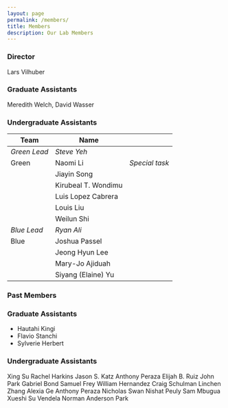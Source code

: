 ```yaml
---
layout: page
permalink: /members/
title: Members
description: Our Lab Members
---
```


<h3 class="year">Director</h3>
  
Lars Vilhuber

<h3 class="year">Graduate Assistants</h3>
Meredith Welch, David Wasser


<h3 class="year">Undergraduate Assistants</h3>

| Team          | Name                    |           |
|---------------|-------------------------|-----------|
| *Green Lead*         | *Steve Yeh*     |
| Green                | Naomi Li      | *Special task* | 
|                      | Jiayin Song   |
|                      | Kirubeal T\. Wondimu |
|                      | Luis Lopez Cabrera   |
|                      | Louis Liu            |
|                      | Weilun Shi           |
| *Blue Lead*          | *Ryan Ali*      |
| Blue                 | Joshua Passel |
|                      | Jeong Hyun Lee       |
|                      | Mary\-Jo Ajiduah     |
|                      | Siyang \(Elaine\) Yu |

<h3 class="year">Past Members</h3>

### Graduate Assistants
- Hautahi Kingi
- Flavio Stanchi
- Sylverie Herbert

### Undergraduate Assistants
Xing Su
Rachel Harkins
Jason S. Katz
Anthony Peraza
Elijah B. Ruiz
John Park
Gabriel Bond
Samuel Frey
William Hernandez
Craig Schulman
Linchen Zhang
Alexia Ge
Anthony Peraza
Nicholas Swan
Nishat Peuly
Sam Mbugua 
Xueshi Su
Vendela Norman
Anderson Park